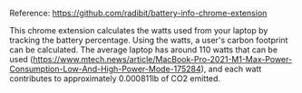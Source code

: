 Reference: https://github.com/radibit/battery-info-chrome-extension


This chrome extension calculates the watts used from your laptop by tracking the battery percentage. Using the watts, a user's carbon footprint can be calculated. The average laptop has around 110 watts that can be used (https://www.mtech.news/article/MacBook-Pro-2021-M1-Max-Power-Consumption-Low-And-High-Power-Mode-175284), and each watt contributes to approximately 0.000811lb of CO2 emitted. 
